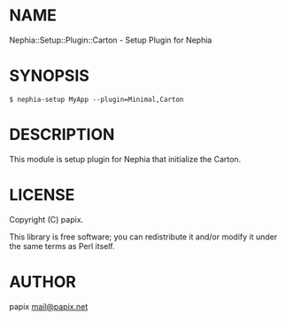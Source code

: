 # NAME

Nephia::Setup::Plugin::Carton - Setup Plugin for Nephia

# SYNOPSIS

    $ nephia-setup MyApp --plugin=Minimal,Carton

# DESCRIPTION

This module is setup plugin for Nephia that initialize the Carton.

# LICENSE

Copyright (C) papix.

This library is free software; you can redistribute it and/or modify
it under the same terms as Perl itself.

# AUTHOR

papix <mail@papix.net>
